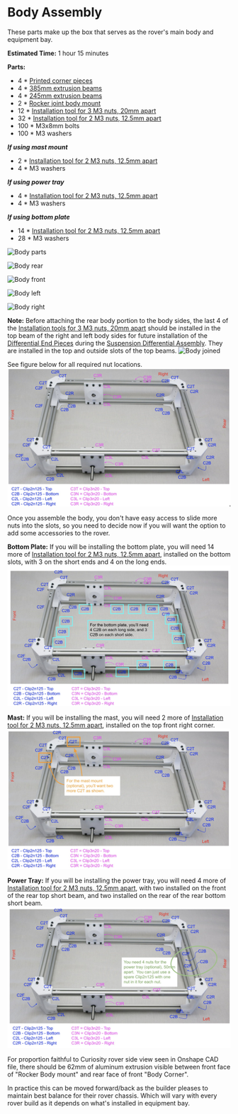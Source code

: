 # Body Assembly

These parts make up the box that serves as the rover's main body and equipment bay.

**Estimated Time:** 1 hour 15 minutes

**Parts:**
* 4 * [Printed corner pieces](Print%20Body%20Box%20Corners.md)
* 4 * [385mm extrusion beams](Misumi%20HFS%203.md)
* 4 * [245mm extrusion beams](Misumi%20HFS%203.md)
* 2 * [Rocker joint body mount](AssemblePivotJoints.md)
* 12 * [Installation tool for 3 M3 nuts, 20mm apart](Print%20M3%20Installation%20Tool.md)
* 32 * [Installation tool for 2 M3 nuts, 12.5mm apart](Print%20M3%20Installation%20Tool.md)
* 100 * M3x8mm bolts
* 100 * M3 washers

***If using mast mount***
* 2 * [Installation tool for 2 M3 nuts, 12.5mm apart](Print%20M3%20Installation%20Tool.md)
* 4 * M3 washers

***If using power tray***
* 4 * [Installation tool for 2 M3 nuts, 12.5mm apart](Print%20M3%20Installation%20Tool.md)
* 4 * M3 washers

***If using bottom plate***
* 14 * [Installation tool for 2 M3 nuts, 12.5mm apart](Print%20M3%20Installation%20Tool.md)
* 28 * M3 washers

![Body parts](images/Body01-Parts.jpg)

![Body rear](images/Body02-Rear.jpg)

![Body front](images/Body03-Front.jpg)

![Body left](images/Body04-Left.jpg)

![Body right](images/Body05-Right.jpg)

**Note:** Before attaching the rear body portion to the body sides, the last 4 of the [Installation tools for 3 M3 nuts, 20mm apart](Print%20M3%20Installation%20Tool.md) should be installed in the top beam of the right and left body sides for future installation of the [Differential End Pieces](../STL/DiffEnd.stl) during the [Suspension Differential Assembly](AssembleDifferential.md). They are installed in the top and outside slots of the top beams.
![Body joined](images/Body06-Joined.jpg)

See figure below for all required nut locations.
![Required Nuts](images/Body07-RequiredNuts.jpg)

Once you assemble the body, you don't have easy access to slide more nuts into the slots, so you need to decide now if you will want the option to add some accessories to the rover.

**Bottom Plate:** If you will be installing the bottom plate, you will need 14 more of [Installation tool for 2 M3 nuts, 12.5mm apart](Print%20M3%20Installation%20Tool.md), installed on the bottom slots, with 3 on the short ends and 4 on the long ends.
![Bottom Plate Nuts](images/Body08-BottomPlateNuts.jpg)

**Mast:** If you will be installing the mast, you will need 2 more of [Installation tool for 2 M3 nuts, 12.5mm apart](Print%20M3%20Installation%20Tool.md), installed on the top front right corner.
![Mast Mount Nuts](images/Body09-MastMountNuts.jpg)

**Power Tray:** If you will be installing the power tray, you will need 4 more of [Installation tool for 2 M3 nuts, 12.5mm apart](Print%20M3%20Installation%20Tool.md), with two installed on the front of the rear top short beam, and two installed on the rear of the rear bottom short beam.
![Power Tray Nuts](images/Body10-PowerTrayNuts.jpg)

For proportion faithful to Curiosity rover side view seen in Onshape CAD file, there should be 62mm of aluminum extrusion visible between front face of "Rocker Body mount" and rear face of front "Body Corner".

In practice this can be moved forward/back as the builder pleases to maintain best balance for their rover chassis. Which will vary with every rover build as it depends on what's installed in equipment bay.


